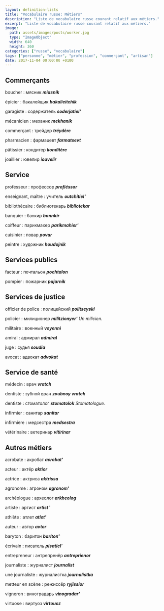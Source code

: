 ```yaml
---
layout: definition-lists
title: "Vocabulaire russe: Métiers"
description: "Liste de vocabulaire russe courant relatif aux métiers."
excerpt: "Liste de vocabulaire russe courant relatif aux métiers."
image:
  path: assets/images/posts/worker.jpg
  type: "ImageObject"
  width: 640
  height: 360
categories: ["russe", "vocabulaire"]
tags: ["personne", "métier", "profession", "commerçant", "artisan"]
date: 2017-11-04 00:00:00 +0100
---
```


## Commerçants

boucher
: мясник
*__miasnik__*

épicier
: бакалейщик
*__bakalieitchik__*

garagiste
: содержатель
*__soderjatiel'__*

mécanicien
: механик
*__mekhanik__*

commerçant
: трейдер
*__tréydère__*

pharmacien
: фармацевт
*__farmatsevt__*

pâtissier
: кондитер
*__konditère__*

joaillier
: ювелир
*__iouvelir__*


## Service

professeur
: профессор
*__profiéssor__*

enseignant, maître
: учитель
*__outchitiel'__*

bibliothécaire
: библиотекарь
*__bibliotekar__*

banquier
: банкир
*__bannkir__*

coiffeur
: парикмахер
*__parikmahier'__*

cuisinier
: повар
*__povar__*

peintre
: художник
*__houdojnik__*


## Services publics

facteur
: почтальон
*__pochtalon__*

pompier
: пожарник
*__pajarnik__*


## Services de justice

officier de police
: полицейский
*__politseyski__*

policier
: милиционер
*__militzionyer'__ Un milicien.*

militaire
: военный
*__voyenni__*

amiral
: адмирал
*__admiral__*

juge
: судья
*__soudia__*

avocat
: адвокат
*__advokat__*


## Service de santé

médecin
: врач
*__vratch__*

dentiste
: зубной врач
*__zoubnoy vratch__*

dentiste
: стоматолог
*__stomatolok__ Stomatologue.*

infirmier
: санитар
*__sanitar__*

infirmière
: медсестра
*__medsestra__*

vétérinaire
: ветеринар
*__vitirinar__*


## Autres métiers

acrobate
: акробат
*__acrobat'__*

acteur
: актëp
*__aktior__*

actrice
: актриса
*__aktrissa__*

agronome
: агроном
*__agronom'__*

archéologue
: археолог
*__arkheolog__*

artiste
: артист
*__artist'__*

athlète
: атлет
*__atlet'__*

auteur
: автор
*__avtor__*

baryton
: баритон
*__bariton'__*

écrivain
: писатель
*__pisatiel'__*

entrepreneur
: антрепренёр
*__antreprienor__*

journaliste
: журналист
*__journalist__*

une journaliste
: журналистка
*__journalistka__*

metteur en scène
: рeжиccëp
*__ryjissior__*

vigneron
: виноградарь
*__vinogradar'__*

virtuose
: виртуоз
*__virtouoz__*
